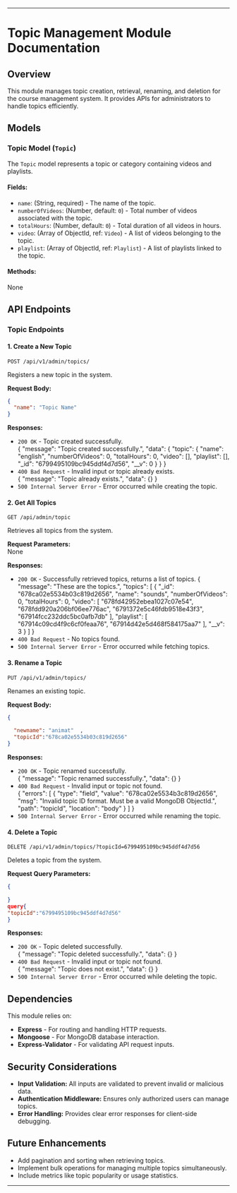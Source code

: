 

---

# Topic Management Module Documentation  

## Overview  
This module manages topic creation, retrieval, renaming, and deletion for the course management system. It provides APIs for administrators to handle topics efficiently.  

## Models  

### Topic Model (`Topic`)  
The `Topic` model represents a topic or category containing videos and playlists.  

#### Fields:  
- `name`: (String, required) - The name of the topic.  
- `numberOfVideos`: (Number, default: `0`) - Total number of videos associated with the topic.  
- `totalHours`: (Number, default: `0`) - Total duration of all videos in hours.  
- `video`: (Array of ObjectId, ref: `Video`) - A list of videos belonging to the topic.  
- `playlist`: (Array of ObjectId, ref: `Playlist`) - A list of playlists linked to the topic.  

#### Methods:  
None  

## API Endpoints  

### Topic Endpoints  

#### **1. Create a New Topic**  
`POST /api/v1/admin/topics/`  

Registers a new topic in the system.  

**Request Body:**  
```json  
{  
  "name": "Topic Name"  
}  
```  

**Responses:**  
- `200 OK` - Topic created successfully.  
{
    "message": "Topic created successfully.",
    "data": {
        "topic": {
            "name": "english",
            "numberOfVideos": 0,
            "totalHours": 0,
            "video": [],
            "playlist": [],
            "_id": "6799495109bc945ddf4d7d56",
            "__v": 0
        }
    }
}
- `400 Bad Request` - Invalid input or topic already exists.  
{
    "message": "Topic already exists.",
    "data": {}
}
- `500 Internal Server Error` - Error occurred while creating the topic.  

#### **2. Get All Topics**  
`GET /api/admin/topic`  

Retrieves all topics from the system.  

**Request Parameters:**  
None  

**Responses:**  
- `200 OK` - Successfully retrieved topics, returns a list of topics. 
{
    "message": "These are the topics.",
    "topics": [
        {
            "_id": "678ca02e5534b03c819d2656",
            "name": "sounds",
            "numberOfVideos": 0,
            "totalHours": 0,
            "video": [
                "678fd42952ebea1027c07e54",
                "678fdd920a206bf06ee776ac",
                "6791372e5c46fdb9518e43f3",
                "67914fcc232ddc5bc0afb7db"
            ],
            "playlist": [
                "67914c09cd4f9c6cf0feaa76",
                "67914d42e5d468f584175aa7"
            ],
            "__v": 3
        }
    ]
} 
- `400 Bad Request` - No topics found.  
- `500 Internal Server Error` - Error occurred while fetching topics.  

#### **3. Rename a Topic**  
`PUT /api/v1/admin/topics/`  

Renames an existing topic.  

**Request Body:**  
```json  
{  
   
  "newname": "animat"  ,
  "topicId":"678ca02e5534b03c819d2656"
}  
```  

**Responses:**  
- `200 OK` - Topic renamed successfully.  
{
    "message": "Topic renamed successfully.",
    "data": {}
}
- `400 Bad Request` - Invalid input or topic not found.  
{
    "errors": [
        {
            "type": "field",
            "value": "678ca02e5534b3c819d2656",
            "msg": "Invalid topic ID format. Must be a valid MongoDB ObjectId.",
            "path": "topicId",
            "location": "body"
        }
    ]
}
- `500 Internal Server Error` - Error occurred while renaming the topic.  

#### **4. Delete a Topic**  
`DELETE /api/v1/admin/topics/?topicId=6799495109bc945ddf4d7d56`  

Deletes a topic from the system.  

**Request Query Parameters:**  
```json  
{  
  
}  
query{
"topicId":"6799495109bc945ddf4d7d56" 
}
```  

**Responses:**  
- `200 OK` - Topic deleted successfully.  
{
    "message": "Topic deleted successfully.",
    "data": {}
}
- `400 Bad Request` - Invalid input or topic not found.  
{
    "message": "Topic does not exist.",
    "data": {}
}
- `500 Internal Server Error` - Error occurred while deleting the topic.  

## Dependencies  
This module relies on:  
- **Express** - For routing and handling HTTP requests.  
- **Mongoose** - For MongoDB database interaction.  
- **Express-Validator** - For validating API request inputs.  

## Security Considerations  
- **Input Validation:** All inputs are validated to prevent invalid or malicious data.  
- **Authentication Middleware:** Ensures only authorized users can manage topics.  
- **Error Handling:** Provides clear error responses for client-side debugging.  

## Future Enhancements  
- Add pagination and sorting when retrieving topics.  
- Implement bulk operations for managing multiple topics simultaneously.  
- Include metrics like topic popularity or usage statistics.  

---


